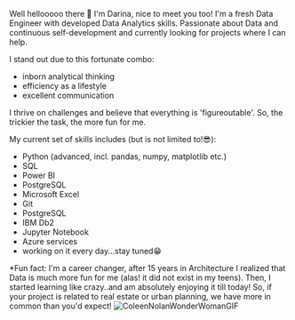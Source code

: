 Well hellooooo there 👋 I'm Darina, nice to meet you too!
I'm a fresh Data Engineer with developed Data Analytics skills. 
Passionate about Data and continuous self-development and currently looking for projects where I can help.

I stand out due to this fortunate combo: 
+ inborn analytical thinking
+ efficiency as a lifestyle
+ excellent communication
  
I thrive on challenges and believe that everything is 'figureoutable'. So, the trickier the task, the more fun for me.

My current set of skills includes (but is not limited to!😎):
- Python (advanced, incl. pandas, numpy, matplotlib etc.)
- SQL
- Power BI
- PostgreSQL
- Microsoft Excel
- Git
- PostgreSQL
- IBM Db2
- Jupyter Notebook
- Azure services
- working on it every day...stay tuned😁

*Fun fact: I'm a career changer, after 15 years in Architecture I realized that Data is much more fun for me (alas! it did not exist in my teens).
Then, I started learning like crazy..and am absolutely enjoying it till today! 
So, if your project is related to real estate or urban planning, we have more in common than you'd expect!
![ColeenNolanWonderWomanGIF](https://github.com/user-attachments/assets/f4a8a7ea-e617-44ad-ad1a-c0ddcc77f813)
